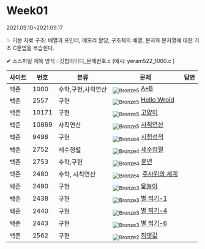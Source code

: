 <!-- tier 리스트 S -->

[Unrated]: https://user-images.githubusercontent.com/33937365/126247607-85783912-c11a-4d50-ac36-8cc7dcb75cd2.png
[Bronze5]: https://user-images.githubusercontent.com/33937365/126247611-e362d727-17a4-4737-a232-5827e185ab7c.png
[Bronze4]: https://user-images.githubusercontent.com/33937365/126247612-89cbc675-e1d4-43a2-950b-1cb014dca697.png
[Bronze3]: https://user-images.githubusercontent.com/33937365/126247613-b8408610-7bc4-40f8-804f-a30a45ddbb68.png
[Bronze2]: https://user-images.githubusercontent.com/33937365/126247614-d85dc6ff-a520-4c00-82bd-eb593b156bd8.png
[Bronze1]: https://user-images.githubusercontent.com/33937365/126247616-04b2ab30-9891-4b7b-8cb4-38e99b97e834.png
[Silver5]: https://user-images.githubusercontent.com/33937365/126247618-38c5c905-672b-4d75-808e-8a7d45ea577d.png
[Silver4]: https://user-images.githubusercontent.com/33937365/126247620-ba2d1b96-b0aa-4b88-80c5-71569c69bbc3.png
[Silver3]: https://user-images.githubusercontent.com/33937365/126247621-1b55b7f4-3a79-4348-8a63-f00c1813853e.png
[Silver2]: https://user-images.githubusercontent.com/33937365/126247622-a83b30a9-6618-4593-b775-6f6730afd3f6.png
[Silver1]: https://user-images.githubusercontent.com/33937365/126247625-8d82f8ab-6f95-4ef8-a243-be31f548596e.png
[Gold5]: https://user-images.githubusercontent.com/33937365/126247627-2979d4d5-915a-4c4e-adb7-c171f9bafe28.png
[Gold4]: https://user-images.githubusercontent.com/33937365/126247629-b24e1e24-4579-450f-bc3c-f166361091dd.png
[Gold3]: https://user-images.githubusercontent.com/33937365/126247630-80fb15af-debc-451d-a937-6c9c6bfa693b.png
[Gold2]: https://user-images.githubusercontent.com/33937365/126247633-7112f6a6-57da-4d1d-953f-5414ba8ffc3d.png
[Gold1]: https://user-images.githubusercontent.com/33937365/126247635-42bd3af9-e129-4379-b44a-22d75de3def6.png
[Platinum5]: https://user-images.githubusercontent.com/33937365/126247636-763e3bc4-43a9-4724-8ce1-c2288aecb636.png
[Platinum4]: https://user-images.githubusercontent.com/33937365/126247637-af30d243-2771-4966-b0bb-0901b9fd4989.png
[Platinum3]: https://user-images.githubusercontent.com/33937365/126247640-cfd654db-86d8-42a9-8d1b-0f3494758330.png
[Platinum2]: https://user-images.githubusercontent.com/33937365/126247641-3e60e9a6-5116-4005-a87d-bfb59969c87a.png
[Platinum1]: https://user-images.githubusercontent.com/33937365/126247643-23bba5ac-52c4-442a-a88a-2eb8998f6446.png
[Diamond5]: https://user-images.githubusercontent.com/33937365/126247645-870445bf-25d9-45ce-9c07-a25949ffad21.png
[Diamond4]: https://user-images.githubusercontent.com/33937365/126247646-b2d7e328-c205-448d-a5bf-c6294c07edaa.png
[Diamond3]: https://user-images.githubusercontent.com/33937365/126247647-db568f94-882f-410c-bd1b-63d49c87623c.png
[Diamond2]: https://user-images.githubusercontent.com/33937365/126247648-52f92f07-0fb9-4b1d-a344-6e9b81d81044.png
[Diamond1]: https://user-images.githubusercontent.com/33937365/126247649-4d068f63-f5e1-40df-910e-dceeb2b7de99.png
[Ruby5]: https://user-images.githubusercontent.com/33937365/126247652-94013ea7-9a96-4068-b922-01535c85801d.png
[Ruby4]: https://user-images.githubusercontent.com/33937365/126247655-a10f7077-6341-416e-938c-b500b7022aca.png
[Ruby3]: https://user-images.githubusercontent.com/33937365/126247656-d0e16a36-5080-4585-a465-4e4f5302beef.png
[Ruby2]: https://user-images.githubusercontent.com/33937365/126247659-1d249660-02a2-4a95-966f-074f99df70fe.png
[Ruby1]: https://user-images.githubusercontent.com/33937365/126247660-8e0d236d-eaef-42b3-8983-28f9e6c94ff9.png
<!-- tier 리스트 E -->

# Week01

2021.09.10~2021.09.17

✨ 기본 자료 구조: 배열과 포인터, 메모리 할당, 구조체의 배열, 문자와 문자열에 대한 기초 C문법을 복습힌다.



✔ 소스파일 제목 양식 :  깃헙아이디\_문제번호.c  (예시:  yeram522_1000.c )

| 사이트 | 번호  | 분류               | 문제                                                         | 답안 |
| ------ | ----- | ------------------ | ------------------------------------------------------------ | ---- |
| 백준   | 1000  | 수학,구현,사칙연산 | <sub>![Bronze5]</sub>  [A+B](https://www.acmicpc.net/problem/1000) |      |
| 백준   | 2557  | 구현               | <sub>![Bronze5]</sub>   [Hello Wrold](https://www.acmicpc.net/problem/2557) |      |
| 백준   | 10171 | 구현               | <sub>![Bronze5]</sub>    [고양이](https://www.acmicpc.net/problem/10171) |      |
| 백준   | 10869 | 사칙연산           | <sub>![Bronze5]</sub>    [사칙연산](https://www.acmicpc.net/problem/10869) |      |
| 백준   | 9498  | 구현               | <sub>![Bronze4]</sub>    [시험성적](https://www.acmicpc.net/problem/9498) |      |
| 백준   | 2752  | 세수정렬           | <sub>![Bronze4 ]</sub>    [세수정렬](https://www.acmicpc.net/problem/2752) |      |
| 백준   | 2753  | 수학,구현          | <sub>![Bronze4]</sub>    [윤년](https://www.acmicpc.net/problem/2753) |      |
| 백준   | 2480  | 수학, 사칙연산     | <sub>![Bronze4] </sub>   [주사위의 세계](https://www.acmicpc.net/problem/2480) |      |
| 백준   | 2490  | 구현               | <sub>![Bronze3] </sub>    [윷놀이](https://www.acmicpc.net/problem/2490) |      |
| 백준   | 2438  | 구현               | <sub>![Bronze3] </sub>    [별 찍기-1](https://www.acmicpc.net/problem/2438) |      |
| 백준   | 2440  | 구현               | <sub>![Bronze3] </sub>    [별 찍기-4](https://www.acmicpc.net/problem/2440) |      |
| 백준   | 2443  | 구현               | <sub>![Bronze3] </sub>    [별 찍기-6](https://www.acmicpc.net/problem/2443) |      |
| 백준   | 2562  | 구현               | <sub>![Bronze2] </sub>    [최댓값](https://www.acmicpc.net/problem/2562) |      |





